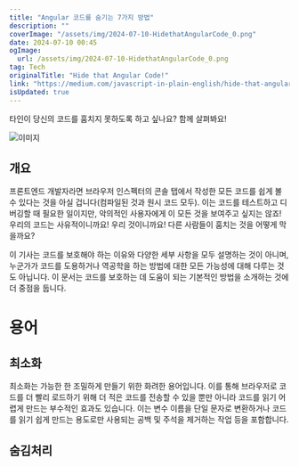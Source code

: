 ```yaml
---
title: "Angular 코드를 숨기는 7가지 방법"
description: ""
coverImage: "/assets/img/2024-07-10-HidethatAngularCode_0.png"
date: 2024-07-10 00:45
ogImage: 
  url: /assets/img/2024-07-10-HidethatAngularCode_0.png
tag: Tech
originalTitle: "Hide that Angular Code!"
link: "https://medium.com/javascript-in-plain-english/hide-that-angular-code-512f5236d0dc"
isUpdated: true
---
```






타인이 당신의 코드를 훔치지 못하도록 하고 싶나요? 함께 살펴봐요!

![이미지](/assets/img/2024-07-10-HidethatAngularCode_0.png)

## 개요

프론트엔드 개발자라면 브라우저 인스펙터의 콘솔 탭에서 작성한 모든 코드를 쉽게 볼 수 있다는 것을 아실 겁니다(컴파일된 것과 원시 코드 모두). 이는 코드를 테스트하고 디버깅할 때 필요한 일이지만, 악의적인 사용자에게 이 모든 것을 보여주고 싶지는 않죠! 우리의 코드는 사유적이니까요! 우리 것이니까요! 다른 사람들이 훔치는 것을 어떻게 막을까요?

<div class="content-ad"></div>

이 기사는 코드를 보호해야 하는 이유와 다양한 세부 사항을 모두 설명하는 것이 아니며, 누군가가 코드를 도용하거나 역공학을 하는 방법에 대한 모든 가능성에 대해 다루는 것도 아닙니다. 이 문서는 코드를 보호하는 데 도움이 되는 기본적인 방법을 소개하는 것에 더 중점을 둡니다.

# 용어

## 최소화

최소화는 가능한 한 조밀하게 만들기 위한 화려한 용어입니다. 이를 통해 브라우저로 코드를 더 빨리 로드하기 위해 더 적은 코드를 전송할 수 있을 뿐만 아니라 코드를 읽기 어렵게 만드는 부수적인 효과도 있습니다. 이는 변수 이름을 단일 문자로 변환하거나 코드를 읽기 쉽게 만드는 용도로만 사용되는 공백 및 주석을 제거하는 작업 등을 포함합니다.

<div class="content-ad"></div>

## 숨김처리